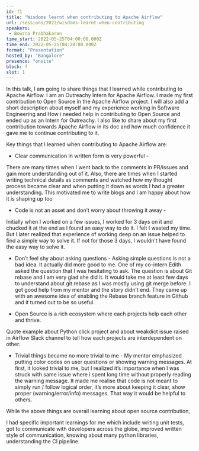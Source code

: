 ```yaml
---
id: f1
title: "Wisdoms learnt when contributing to Apache Airflow"
url: /sessions/2022/wisdoms-learnt-when-contributing
speakers:
 - Bowrna Prabhakaran
time_start: 2022-05-25T04:00:00.000Z
time_end: 2022-05-25T04:20:00.000Z
format: "Presentation"
hosted_by: "Bangalore"
presence: "onsite"
block: f
slot: 1
---
```


In this talk, I am going to share things that I learned while contributing to Apache Airflow. I am an Outreachy Intern for Apache Airflow. I made my first contribution to Open Source in the Apache Airflow project. I will also add a short description about myself and my experience working in Software Engineering and How i needed help in contributing to Open Source and ended up as an Intern for Outreachy. I also like to share about my first contribution towards Apache Airflow in its doc and how much confidence it gave me to continue contributing to it.
 
 
 
 Key things that I learned when contributing to Apache Airflow are:
 
 * Clear communication in written form is very powerful - 
 
 There are many times when I went back to the comments in PR/issues and gain more understanding out of it. Also, there are times when I started writing technical details as comments and watched how my thought process became clear and when putting it down as words I had a greater understanding. This motivated me to write blogs and I am happy about how it is shaping up too
 
 
 
 * Code is not an asset and don’t worry about throwing it away - 
 
 Initially when I worked on a few issues, I worked for 3 days on it and chucked it at the end as I found an easy way to do it. I felt I wasted my time. But I later realized that experience of working deep on an issue helped to find a simple way to solve it. If not for those 3 days, I wouldn’t have found the easy way to solve it. 
 
 
 
 * Don’t feel shy about asking questions - Asking simple questions is not a bad idea. It actually did more good to me. One of my co-intern Edith asked the question that I was hesitating to ask. The question is about Git rebase and I am very glad she did it. It would take me at least few days to understand about git rebase as I was mostly using git merge before. I got good help from my mentor and the story didn’t end. They came up with an awesome idea of enabling the Rebase branch feature in Github and it turned out to be so useful.
 
  
 
 * Open Source is a rich ecosystem where each projects help each other and thrive. 
 
 Quote example about Python click project and about weakdict issue raised in Airflow Slack channel to tell how each projects are interdependent on other.
 
 
 
 * Trivial things became no more trivial to me - My mentor emphasized putting color codes on user questions or showing warning messages. At first, it looked trivial to me, but I realized it’s importance when I was struck with same issue where i spent long time without properly reading the warning message. It made me realise that code is not meant to simply run / follow logical order, it’s more about keeping it clear, show proper (warning/error/info) messages. That way it would be helpful to others.
 
 
 
 While the above things are overall learning about open source contribution,
 
 
 
 I had specific important learnings for me which include writing unit tests, got to communicate with developers across the globe, improved written style of communication, knowing about many python libraries, understanding the CI pipeline.